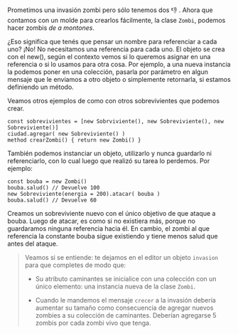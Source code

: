 Prometimos una invasión zombi pero sólo tenemos dos :-1: . Ahora que contamos con un molde para crearlos fácilmente, la clase `Zombi`, podemos hacer zombis _de a montones_.

¿Eso significa que tenés que pensar un nombre para referenciar a cada uno? ¡No! No necesitamos una referencia para cada uno. El objeto se crea con el new(), según el contexto  vemos si lo queremos asignar en una referencia o si lo usamos para otra cosa. Por ejemplo, a una nueva instancia la podemos poner en una colección, pasarla por parámetro en algun mensaje que le enviamos a otro objeto o simplemente retornarla, si estamos definiendo un método. 

Veamos otros ejemplos de como con otros sobrevivientes que podemos crear.

```wollok
const sobrevivientes = [new Sobrviviente(), new Sobreviviente(), new Sobreviviente()]
ciudad.agregar( new Sobreviviente() )
method crearZombi() { return new Zombi() }
```

También podemos instanciar un objeto, utilizarlo y nunca guardarlo ni referenciarlo, con lo cual luego que realizó su tarea lo perdemos. 
Por ejemplo: 

```wollok
const bouba = new Zombi()
bouba.salud() // Devuelve 100
new Sobreviviente(energia = 200).atacar( bouba )
bouba.salud() // Devuelve 60

```
Creamos un sobreviviente nuevo con el único objetivo de que ataque a bouba. Luego de atacar, es como si no existiera más, porque no guardaramos ninguna referencia hacia él. En cambio, el zombi al que referencia la constante bouba sigue existiendo y tiene menos salud que antes del ataque. 

> Veamos si se entiende: te dejamos en el editor un objeto `invasion` para que completes de modo que:
>
> - Su atributo caminantes se inicialice con una colección con un único elemento: una instancia nueva de la clase `Zombi`.
>
> - Cuando le mandemos el mensaje `crecer` a la invasión debería aumentar su tamaño como consecuencia de agregar nuevos zombies a su colección de caminantes. Deberían agregarse 5 zombis por cada zombi vivo que tenga.